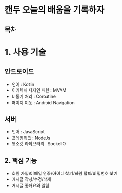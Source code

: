 # 캔두 오늘의 배움을 기록하자

## 목차

# 1. 사용 기술

## 안드로이드
 - 언어 : Kotlin
 - 아키텍처 디자인 패턴 : MVVM
 - 비동기 처리 : Coroutine
 - 페이지 이동 : Android Navigation
 
 ## 서버
 - 언어 : JavaScript
 - 프레임워크 : NodeJs
 - 웹소켓 라이브러리 : SocketIO

## 2. 핵심 기능
 - 회원 가입/이메일 인증/아이디 찾기/회원 탈퇴/비밀번호 찾기
 - 게시글 작성/수정/삭제
 - 게시글 좋아요와 알림
